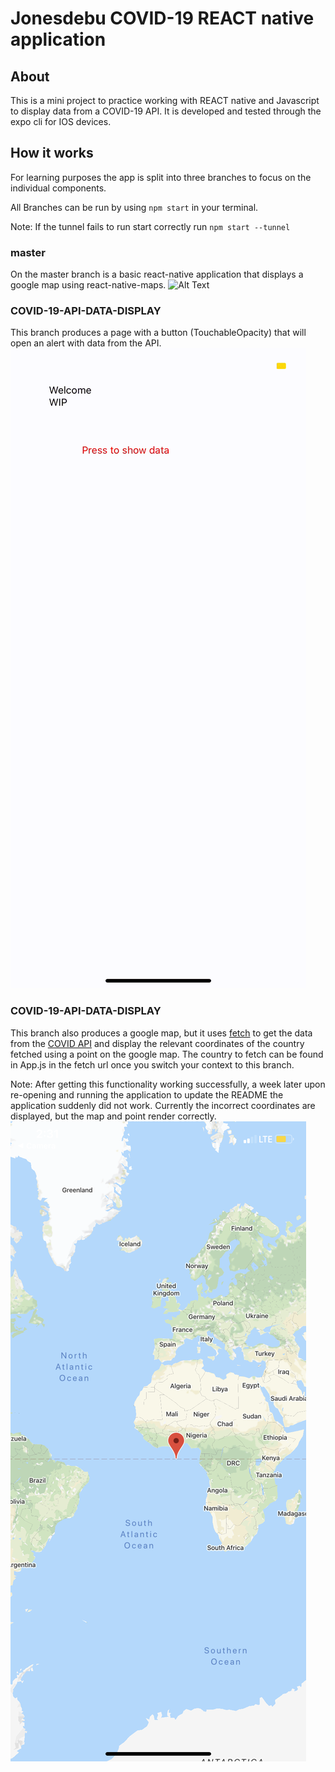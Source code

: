 # Jonesdebu COVID-19 REACT native application
## About
This is a mini project to practice working with REACT native and Javascript to display data from a COVID-19 API. It is developed and tested through the expo cli for IOS devices.

## How it works
For learning purposes the app is split into three branches to focus on the individual components.

All Branches can be run by using `npm start` in your terminal.

Note: If the tunnel fails to run start correctly run `npm start --tunnel`

### master
On the master branch is a basic react-native application that displays a google map using react-native-maps.
![Alt Text](media/demo1.gif)

### COVID-19-API-DATA-DISPLAY
This branch produces a page with a button (TouchableOpacity) that will open an alert with data from the API.
![Alt Text](media/demo2.gif)

### COVID-19-API-DATA-DISPLAY
This branch also produces a google map, but it uses [fetch](https://reactnative.dev/docs/network) to get the data from the [COVID API](https://covid19api.com/#details) and display the relevant coordinates of the country fetched using a point on the google map. The country to fetch can be found in App.js in the fetch url once you switch your context to this branch.

Note: After getting this functionality working successfully, a week later upon re-opening  and running the application to update the README the application suddenly did not work. Currently the incorrect coordinates are displayed, but the map and point render correctly.
![Alt Text](media/demo3.png)
